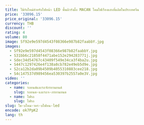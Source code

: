 ```yaml
---
title: ใช้กับใหม่สําหรับไฟหน้า LED พื้นผิวรังผึ้ง MACAN โคมไฟเรืองแสงที่ผลิตในประเทศจีน
price: '33096.15'
price_original: '33096.15'
currency: THB
discount: ''
rating: 4
volume: 80
image: Sf92e9e597d4543f08366e987b82faabbY.jpg
images:
  - Sf92e9e597d4543f08366e987b82faabbY.jpg
  - S31bb6c21858f4471abe152e294283771j.jpg
  - Sdec34d54767c43409f549e34ca3f4ba2u.jpg
  - S447c1297426e4f138a8cb782e49eb5d9e.jpg
  - S2ca12b2da09b4509b4055310883cee218.jpg
  - S4c147537d989456ea530397b2557a0e3V.jpg
video: ''
categories:
  - name: รถยนต์และรถจักรยานยนต์
    slug: รถยนต-และรถจ-กรยานยนต
  - name: ไฟรถ
    slug: ไฟรถ
slug: ใช-บใหม-าหร-บไฟหน-led
encode: ok7PpK2
lang: th
---
```

  